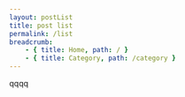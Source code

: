 ```yaml
---
layout: postList
title: post list
permalink: /list
breadcrumb:
    - { title: Home, path: / }
    - { title: Category, path: /category }
---
```


qqqq